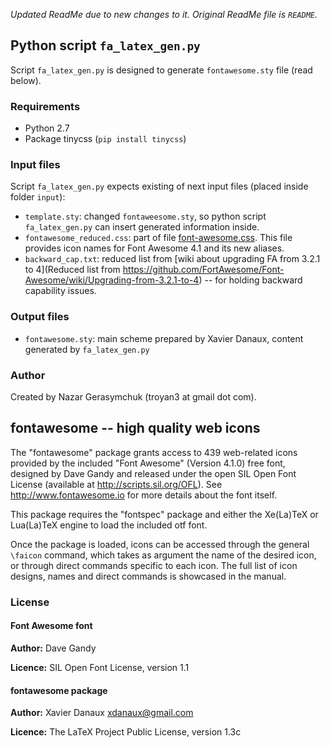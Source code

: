 *Updated ReadMe due to new changes to it. Original ReadMe file is `README`.*

## Python script `fa_latex_gen.py`

Script `fa_latex_gen.py` is designed to generate `fontawesome.sty` file (read below).

### Requirements

 - Python 2.7
 - Package tinycss (`pip install tinycss`)

### Input files

Script `fa_latex_gen.py` expects existing of next input files (placed inside folder `input`):

 - `template.sty`: changed `fontaweesome.sty`, so python script `fa_latex_gen.py` can insert generated information inside.
 - `fontawesome_reduced.css`: part of file [font-awesome.css](https://github.com/FortAwesome/Font-Awesome/blob/master/css/font-awesome.css). This file provides icon names for Font Awesome 4.1 and its new aliases.
 - `backward_cap.txt`: reduced list from [wiki about upgrading FA from 3.2.1 to 4](Reduced list from https://github.com/FortAwesome/Font-Awesome/wiki/Upgrading-from-3.2.1-to-4) -- for holding backward capability issues.

### Output files
 
 - `fontawesome.sty`: main scheme prepared by Xavier Danaux, content generated by `fa_latex_gen.py`

### Author

Created by Nazar Gerasymchuk (troyan3 at gmail dot com).


## fontawesome -- high quality web icons

The "fontawesome" package grants access to 439 web-related icons provided 
by the included "Font Awesome" (Version 4.1.0) free font, designed 
by Dave Gandy and released under the open SIL Open Font License 
(available at http://scripts.sil.org/OFL). 
See http://www.fontawesome.io for more details about the font itself.

This package requires the "fontspec" package and either the Xe(La)TeX or
Lua(La)TeX engine to load the included otf font.

Once the package is loaded, icons can be accessed through the general `\faicon`
command, which takes as argument the name of the desired icon, or through direct
commands specific to each icon. The full list of icon designs, names and direct
commands is showcased in the manual.

### License

#### Font Awesome font
**Author:** Dave Gandy

**Licence:** SIL Open Font License, version 1.1

#### fontawesome package
**Author:** Xavier Danaux <xdanaux@gmail.com>

**Licence:** The LaTeX Project Public Li­cense, version 1.3c
